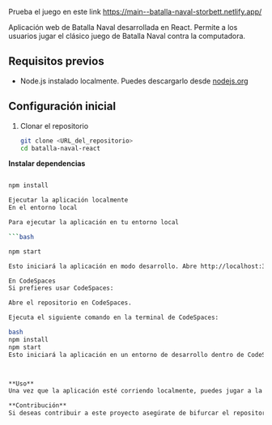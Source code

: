 Prueba el juego en este link <link>https://main--batalla-naval-storbett.netlify.app/ </link>

Aplicación web de Batalla Naval desarrollada en React. Permite a los usuarios jugar el clásico juego de Batalla Naval contra la computadora.
## Requisitos previos

- Node.js instalado localmente. Puedes descargarlo desde [nodejs.org](https://nodejs.org/)

## Configuración inicial

1. Clonar el repositorio

   ```bash
   git clone <URL_del_repositorio>
   cd batalla-naval-react

**Instalar dependencias** 

```bash

npm install

Ejecutar la aplicación localmente
En el entorno local

Para ejecutar la aplicación en tu entorno local

```bash

npm start

Esto iniciará la aplicación en modo desarrollo. Abre http://localhost:3000 en tu navegador para ver la aplicación.

En CodeSpaces
Si prefieres usar CodeSpaces:

Abre el repositorio en CodeSpaces.

Ejecuta el siguiente comando en la terminal de CodeSpaces:

bash
npm install
npm start
Esto iniciará la aplicación en un entorno de desarrollo dentro de CodeSpaces.



**Uso**
Una vez que la aplicación esté corriendo localmente, puedes jugar a la Batalla Naval directamente desde tu navegador.

**Contribución**
Si deseas contribuir a este proyecto asegúrate de bifurcar el repositorio y enviar pull requests. Agradecemos cualquier mejora o corrección de errores.

